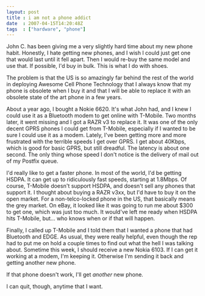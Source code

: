 ```yaml
---
layout: post
title : i am not a phone addict
date  : 2007-04-15T14:20:48Z
tags  : ["hardware", "phone"]
---
```

John C. has been giving me a very slightly hard time about my new phone habit.
Honestly, I hate getting new phones, and I wish I could just get one that would
last until it fell apart.  Then I would re-buy the same model and use that.  If
possible, I'd buy in bulk.  This is what I do with shoes.

The problem is that the US is so amazingly far behind the rest of the world in
deploying Awesome Cell Phone Technology that I always know that my phone is
obsolete when I buy it and that I will be able to replace it with an obsolete
state of the art phone in a few years.

About a year ago, I bought a Nokie 6620.  It's what John had, and I knew I
could use it as a Bluetooth modem to get online with T-Mobile.  Two months
later, it went missing and I got a RAZR v3 to replace it.  It was one of the
only decent GPRS phones I could get from T-Mobile, especially if I wanted to be
sure I could use it as a modem.  Lately, I've been getting more and more
frustrated with the terrible speeds I get over GPRS.  I get about 40Kbps, which
is good for basic GPRS, but still dreadful.  The latency is about one second.
The only thing whose speed I don't notice is the delivery of mail out of my
Postfix queue.

I'd really like to get a faster phone.  In most of the world, I'd be getting
HSDPA.  It can get up to ridiculously fast speeds, starting at 1.8Mbps.  Of
course, T-Mobile doesn't support HSDPA, and doesn't sell any phones that
support it.  I thought about buying a RAZR v3xx, but I'd have to buy it on the
open market.  For a non-telco-locked phone in the US, that basically means the
grey market.  On eBay, it looked like it was going to run me about $300 to get
one, which was just too much.  It would've left me ready when HSDPA hits
T-Mobile, but... who knows when or if that will happen.

Finally, I called up T-Mobile and I told them that I wanted a phone that had
Bluetooth and EDGE.  As usual, they were really helpful, even though the rep
had to put me on hold a couple times to find out what the hell I was talking
about.  Sometime this week, I should receive a new Nokia 6103.  If I can get it
working at a modem, I'm keeping it.  Otherwise I'm sending it back and getting
another new phone.

If that phone doesn't work, I'll get *another* new phone.

I can quit, though, anytime that I want.

